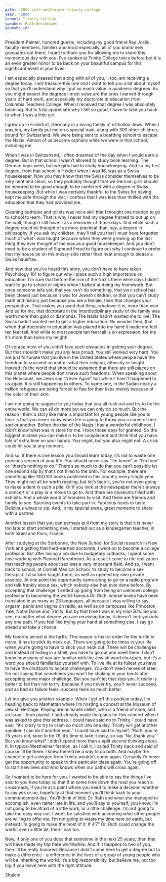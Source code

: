 ```yaml
---
path: /2004-ruth-westheimer-trinity-college
year: "2004"
school: Trinity College
speaker: Ruth Westheimer
youtube_id: 
---
```


President Painter, honored guests, including my good friend Ray Joslin, faculty members, families and most especially, all of you brand new graduates out there, I want to thank you for allowing me to share this momentous day with you. I’ve spoken at Trinity College twice before but it is an even greater honor to be back on your beautiful campus for this significant event in your lives.

I am especially pleased that along with all of you, I, too, am receiving a degree today. I will treasure this one and I want to tell you a bit about myself so that you’ll understand why I put so much value in academic degrees. As you might expect the degrees I most value are the ones I earned through years of hard work, and especially my doctorate in education from Columbia Teachers College. When I received that degree I was absolutely beaming. But to fully appreciate why I felt so good, I have to take you back to when I was a little girl.

I grew up in Frankfurt, Germany in a loving family of orthodox Jews. When I was ten, my family put me on a special train, along with 300 other children, bound for Switzerland. We were being sent to a boarding school to escape the Nazis. Almost of us became orphans while we were in that school, including me.

When I was in Switzerland, I often dreamed of the day when I would earn a degree. But in that school I wasn’t allowed to study book learning. The German boys were, but we girls had to study housekeeping. And so my first degree, from that school in Heiden when I was 16, was as a Swiss housekeeper. Now you may know that the Swiss consider themselves to be very neat and clean, so they probably thought that we German girls should be honored to be good enough to be conferred with a degree in Swiss housekeeping. But while I was certainly thankful to the Swiss for having kept me safe through the war, I confess that I was less than thrilled with the education that they had provided me.

Cleaning bathtubs and toilets was not a skill that I thought one needed to go to school to learn. That is why I never had my degree framed to put up on the wall, though I still have it as a reminder of those days. And while such a degree could be thought of as more practical than, say, a degree in philosophy, if you ask my children, they’ll tell you that I must have forgotten much of what I was taught because when they were growing up the last thing they ever thought of me was as a good housekeeper. And you don’t need to be a student of Sigmund Freud to figure out why I continue to prefer that my house be on the messy side rather than neat enough to please a Swiss hausfrau.

And now that you’ve heard this story, you don’t have to have taken Psychology 101 to figure out why I place such a high importance on education. I’m sure that before the rise of the Nazis there were days I didn’t want to go to school or nights when I balked at doing my homework. But once someone tells you that you can’t do something, that your school has been closed just because it was for Jewish children, or that you can’t study math and history just because you are a female, then that changes your perspective. That makes you want that thing, whatever it is, more than ever. And so for me, that doctorate in the interdisciplinary study of the family was worth more than gold or diamonds. The Nazis hadn’t wanted me to live. The Swiss hadn’t wanted me to get a higher education. No wonder then, that when that doctorate in education was placed into my hand it made me feel ten feet tall. And while to most people ten feet tall is an expression, for me it’s more than twice my height!

Of course most of you didn’t face such obstacles in getting your degree. But that shouldn’t make you any less proud. You still worked very hard. You are just fortunate that you live in the United States where people have the freedom to succeed no matter what their religion, ethnicity or height. Instead it’s the world that should be ashamed that there are still places on this planet where people don’t have such freedoms. When speaking about the Holocaust, we Jews say “Never Again” but while it hasn’t happened to us again, it is still happening to others. To name one, in the Sudan nearly a million refugees are being forced to flee for their lives merely because of the color of their skin.

I am not going to suggest to you today that you all rush out and try to fix the entire world. We can all do more but we can only do so much. But the reason I think a story like mine is important for young people like you to hear is that you never know when life is going to throw you a curve of one sort or another. Before the rise of the Nazis I had a wonderful childhood. I didn’t know what was in store for me. I took those days for granted. So the biggest mistake you can make is to be complacent and think that you have lots of extra time on your hands. You might, but you also might not. A crisis could hit you at any moment.

And so, if there is one lesson you should learn today, it’s not to waste one precious second of your life. You should never say “I’m bored” or “I’m tired” or “there’s nothing to do.” There’s so much to do that you can’t possibly let one second slip by that’s not filled to the brim. For example, there are something like 130,000 books published in this country every single year. They might not all be worth reading, but let’s face it, you’re not even going to make a dent in such a pile. Or if you look at the newspaper there’s always a concert or a play or a movie to go to. And there are museums filled with exhibits. And a whole world of wonders to visit. And there are friends and family to see. Sporting events to take part in. Fabulous foods to taste. Delicious wines to sip. And, in my special arena, great moments to share with a partner.

Another lesson that you can perhaps pull from my story is that it is never too late to start something new. I started out as a kindergarten teacher, in both Israel and Paris, France.

After studying at the Sorbonne, the New School for Social research in New York and getting that hard-earned doctorate, I went on to become a college professor. But after losing a job due to budgetary cutbacks, I spent some time working with Planned Parenthood. As a result I came to the realization that teaching people about sex was a very important field. And so, I went back to school, at Cornell Medical School, to study to become a sex therapist. I also later taught there, as well as opened my own private practice. At one point the opportunity came along to go on a radio program and talk frankly about sex, which nobody else had ever done before. By accepting that challenge, I ended up going from being an unknown college professor to becoming the world-famous Dr. Ruth, whose books have been translated in as many as 23 languages, all because I was willing to say orgasm, penis and vagina on radio, as well as on campuses like Princeton, Yale, Notre Dame and Trinity. But by that time I was in my mid-50’s. So you see, no matter what degree you are receiving today, it doesn’t lock you into any one path. If you feel like trying your hand at something else, I say go ahead and take a chance.

My favorite animal is the turtle. The reason is that in order for the turtle to move, it has to stick its neck out. There are going to be times in your life when you’re going to have to stick your neck out. There will be challenges and instead of hiding in a shell, you have to go out and meet them. I don’t know how many of you are familiar with the Jewish word chutzpah, but it’s a word you should familiarize yourself with. To live life at its fullest you have to have the chutzpah to accept challenges. You don’t need nerves of steel. I’m not saying that sometimes you won’t be shaking in your boots after accepting some major challenge. But you can’t let that stop you. It really is better to fail than not to try, because if you never try, you’ll never succeed, and as bad as failure feels, success feels so much better.

Let me give you another example. When I get off this podium today, I’m heading back to Manhattan where I’m hosting a concert at the Museum of Jewish Heritage. Playing are an Israeli cellist, who is a friend of mine, and an Israeli-Arab pianist. I had already made the plans for this concert when I was asked to give this address. I could have said no to Trinity. I could have said, “it’s crazy to try to cram so much into one day. Trinity will get another speaker. I can do it another year.” I could have said to myself, “Ruth, you’re 75 years old, soon to be 76, it’s time to take it easy, so say ‘No, thank you.’” But you know what? I didn’t spend more than a split second thinking about it. In typical Westheimer fashion, as I call it, I called Trinity back and said of course I’ll be there. I knew there’d be a way to do both. And maybe the chance to get a degree from Trinity wouldn’t come again. Certainly I’d never get the opportunity to speak to this particular class again. You’re going off to start new lives and who knows when our paths will cross again.

So I wanted to be here for you. I wanted to be able to say the things I’ve said to you here today so that if at some time down the road you reach a crossroads, if you’re at a point where you need to make a decision whether to say yes or no, hopefully at that moment you’ll think back to your commencement day. You’ll think of little Dr. Ruth and what she managed to accomplish, even rather late in life, and you’ll say to yourself, you know, I’m not going to be afraid of a little work, or a little challenge. I’m not going to take the easy way out. I won’t be satisfied with accepting what other people are willing to offer me. I’m not going to waste my time here on earth, but instead I’m going to make the most of it. If 4’7” Dr. Ruth could change the world, even a little bit, then I can too.

Now, if only one of you does that sometime in the next 25 years, then that will have made my trip here worthwhile. And if it happens to two of you, then I’ll be really honored. Because I didn’t come here to get a degree but to make a difference - a difference in the lives of a group of young people who will be inheriting the world. It’s a big responsibility, but believe me, not too big if you leave here with the right attitude.

Shalom. 